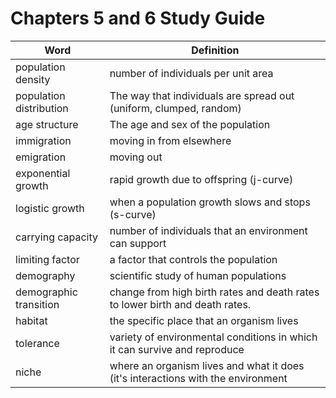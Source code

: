 ---
---

# Chapters 5 and 6 Study Guide

Word | Definition
--- | ---
population density | number of individuals per unit area
population distribution | The way that individuals are spread out (uniform, clumped, random)
age structure | The age and sex of the population
immigration | moving in from elsewhere
emigration | moving out
exponential growth | rapid growth due to offspring (j-curve)
logistic growth | when a population growth slows and stops (s-curve)
carrying capacity | number of individuals that an environment can support
limiting factor | a factor that controls the population
demography | scientific study of human populations
demographic transition | change from high birth rates and death rates to lower birth and death rates.
habitat | the specific place that an organism lives
tolerance | variety of environmental conditions in which it can survive and reproduce
niche | where an organism lives and what it does (it's interactions with the environment
